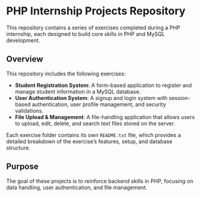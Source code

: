 # PHP Internship Projects Repository

This repository contains a series of exercises completed during a PHP internship, each designed to build core skills in PHP and MySQL development.

## Overview
This repository includes the following exercises:

- **Student Registration System**: A form-based application to register and manage student information in a MySQL database.
- **User Authentication System**: A signup and login system with session-based authentication, user profile management, and security validations.
- **File Upload & Management**: A file-handling application that allows users to upload, edit, delete, and search text files stored on the server.

Each exercise folder contains its own `README.txt` file, which provides a detailed breakdown of the exercise’s features, setup, and database structure.

## Purpose
The goal of these projects is to reinforce backend skills in PHP, focusing on data handling, user authentication, and file management.
